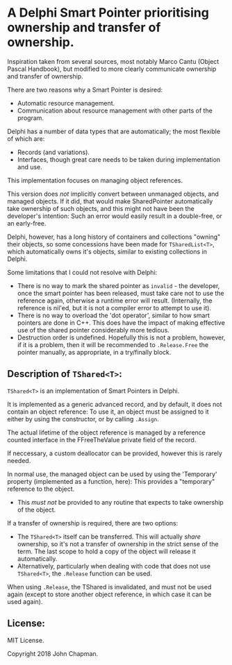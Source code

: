 A Delphi Smart Pointer prioritising ownership and transfer of ownership.
========================================================================

Inspiration taken from several sources, most notably Marco Cantu (Object Pascal Handbook),
but modified to more clearly communicate ownership and transfer of ownership.

There are two reasons why a Smart Pointer is desired:
* Automatic resource management.
* Communication about resource management with other parts of the program.

Delphi has a number of data types that are automatically; the most flexible of which are:
* Records (and variations).
* Interfaces, though great care needs to be taken during implementation and use.

This implementation focuses on managing object references.

This version does *not* implicitly convert between unmanaged objects, and managed objects.
If it did, that would make SharedPointer automatically take ownership of such objects, and this might not have been the developer's intention: Such an error would easily result in a double-free, or an early-free.

Delphi, however, has a long history of containers and collections "owning" their objects, so some concessions have been made for `TSharedList<T>`, which automatically owns it's objects, similar to existing collections in Delphi.

Some limitations that I could not resolve with Delphi:
* There is no way to mark the shared pointer as `invalid` - the developer, once the smart pointer has been released, must take care not to use the reference again, otherwise a runtime error will result. (Internally, the reference is nil'ed, but it is not a compiler error to attempt to use it).
* There is no way to overload the 'dot operator', similar to how smart pointers are done in C++.  This does have the impact of making effective use of the shared pointer considerably more tedious.
* Destruction order is undefined.  Hopefully this is not a problem, however, if it is a problem, then it will be recommended to `.Release.Free` the pointer manually, as appropriate, in a try/finally block.


Description of `TShared<T>`:
----------------------------

`TShared<T>` is an implementation of Smart Pointers in Delphi.

It is implemented as a generic advanced record, and by default, it does not contain an object reference: To use it, an object must be assigned to it either by using the constructor, or by calling `.Assign`.

The actual lifetime of the object reference is managed by a reference counted interface in the FFreeTheValue private field of the record.

If neccessary, a custom deallocator can be provided, however this is rarely needed.

In normal use, the managed object can be used by using the 'Temporary' property (implemented as a function, here): This provides a "temporary" reference to the object.
 - This *must not* be provided to any routine that expects to take ownership of the object.

If a transfer of ownership is required, there are two options:
* The `TShared<T>` itself can be transferred. This will actually *share* ownership, so it's not a transfer of ownership in the strict sense of the term.  The last scope to hold a copy of the object will release it automatically.
* Alternatively, particularly when dealing with code that does not use `TShared<T>`, the `.Release` function can be used.

When using `.Release`, the TShared<T> is invalidated, and must not be used again (except to store another object reference, in which case it can be used again).


License:
--------

MIT License.


Copyright 2018 John Chapman.

